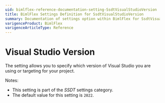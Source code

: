 ```yaml
---
uid: bimlflex-reference-documentation-setting-SsdtVisualStudioVersion
title: BimlFlex Settings Definition for SsdtVisualStudioVersion
summary: Documentation of settings option within BimlFlex for SsdtVisualStudioVersion
varigenceProduct: BimlFlex
varigenceArticleType: Reference
---
```


# Visual Studio Version

The setting allows you to specify which version of Visual Studio you are using or targeting for your project.

Notes:

* This setting is part of the *SSDT* settings category.
* The default value for this setting is `2022`.
